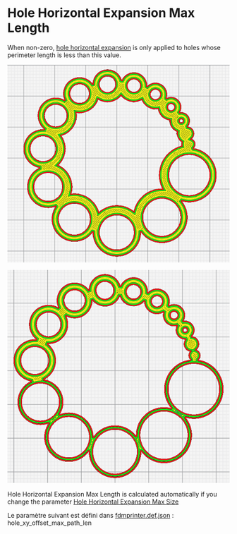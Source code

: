 # Hole Horizontal Expansion Max Length

When non-zero, [hole horizontal expansion](../shell/hole_xy_offset.md) is only applied to holes whose perimeter length is less than this value.


![Hole Horizontal Expansion Max Size = 0mm and expand 1 mm](../../../articles/images-mb/hole_xy_offset_max_size_0_1.png)

![Hole Horizontal Expansion Max Size = 10mm and expand 1 mm](../../../articles/images-mb/hole_xy_offset_max_size_10_1.png)

Hole Horizontal Expansion Max Length is calculated automatically if you change the parameter [Hole Horizontal Expansion Max Size](hole_xy_offset_max_size.md)

Le paramètre suivant est défini dans [fdmprinter.def.json](https://github.com/smartavionics/Cura/blob/mb-master/resources/definitions/fdmprinter.def.json) : hole_xy_offset_max_path_len

